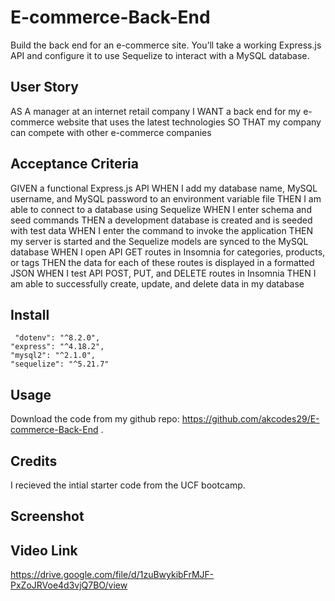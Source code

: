 # E-commerce-Back-End
 Build the back end for an e-commerce site. You’ll take a working Express.js API and configure it to use Sequelize to interact with a MySQL database.

## User Story

AS A manager at an internet retail company
I WANT a back end for my e-commerce website that uses the latest technologies
SO THAT my company can compete with other e-commerce companies

## Acceptance Criteria

GIVEN a functional Express.js API
WHEN I add my database name, MySQL username, and MySQL password to an environment variable file
THEN I am able to connect to a database using Sequelize
WHEN I enter schema and seed commands
THEN a development database is created and is seeded with test data
WHEN I enter the command to invoke the application
THEN my server is started and the Sequelize models are synced to the MySQL database
WHEN I open API GET routes in Insomnia for categories, products, or tags
THEN the data for each of these routes is displayed in a formatted JSON
WHEN I test API POST, PUT, and DELETE routes in Insomnia
THEN I am able to successfully create, update, and delete data in my database

## Install 
     "dotenv": "^8.2.0",
    "express": "^4.18.2",
    "mysql2": "^2.1.0",
    "sequelize": "^5.21.7"

## Usage
Download the code from my github repo: https://github.com/akcodes29/E-commerce-Back-End . 
## Credits
I recieved the intial starter code from the UCF bootcamp.

## Screenshot

## Video Link

https://drive.google.com/file/d/1zuBwykibFrMJF-PxZoJRVoe4d3vjQ7BO/view